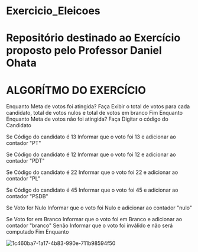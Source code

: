 # Exercicio_Eleicoes
# Repositório destinado ao Exercício proposto pelo Professor Daniel Ohata
# ALGORÍTMO DO EXERCÍCIO


Enquanto Meta de votos foi atingida? Faça
   Exibir o total de votos para cada candidato, total de votos nulos e total de votos em branco
Fim Enquanto
Enquanto Meta de votos não foi atingida? Faça
   Digitar o código do Candidato
  
  Se Código do candidato é 13
      Informar que o voto foi 13 e adicionar ao contador "PT"
  
  Se Código do candidato é 12
      Informar que o voto foi 12 e adicionar ao contador "PDT"
  
  
  Se Código do candidato é 22
      Informar que o voto foi 22 e adicionar ao contador "PL" 
   
  Se Código do candidato é 45
      Informar que o voto foi 45 e adicionar ao contador "PSDB"
  
  Se Voto for Nulo
      Informar que o voto foi Nulo e adicionar ao contador "nulo"
  
 Se Voto for em Branco
      Informar que o voto foi em Branco e adicionar ao contador "branco"
   Senão
      Informar que o voto foi inválido e não será computado
 Fim Enquanto
 

![1c460ba7-1a17-4b83-990e-711b98594f50](https://user-images.githubusercontent.com/106120953/172264502-bd2960a5-880d-4dd5-be57-7f2a26a06edf.jpg)
